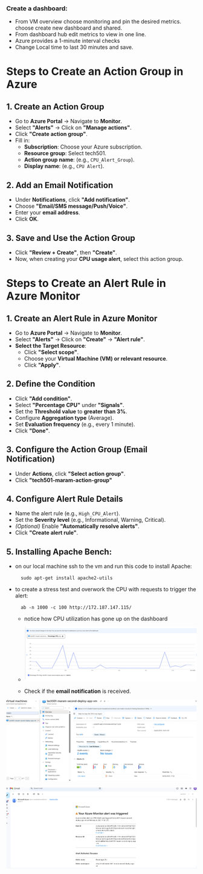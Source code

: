 ### Create a dashboard:
* From VM overview choose monitoring and pin the desired metrics. choose create new dashboard and shared. 
* From dashboard hub edit metrics to view in one line.
* Azure provides a 1-minute interval checks
* Change Local time to last 30 minutes and save.
  
# Steps to Create an Action Group in Azure

## 1. Create an Action Group
- Go to **Azure Portal** → Navigate to **Monitor**.
- Select **"Alerts"** → Click on **"Manage actions"**.
- Click **"Create action group"**.
- Fill in:
  - **Subscription**: Choose your Azure subscription.
  - **Resource group**: Select tech501.
  - **Action group name**: (e.g., `CPU_Alert_Group`).
  - **Display name**: (e.g., `CPU Alert`).

## 2. Add an Email Notification
- Under **Notifications**, click **"Add notification"**.
- Choose **"Email/SMS message/Push/Voice"**.
- Enter your **email address**.
- Click **OK**.

## 3. Save and Use the Action Group
- Click **"Review + Create"**, then **"Create"**.
- Now, when creating your **CPU usage alert**, select this action group.

# Steps to Create an Alert Rule in Azure Monitor

## 1. Create an Alert Rule in Azure Monitor
- Go to **Azure Portal** → Navigate to **Monitor**.
- Select **"Alerts"** → Click on **"Create"** → **"Alert rule"**.
- **Select the Target Resource**:
  - Click **"Select scope"**.
  - Choose your **Virtual Machine (VM) or relevant resource**.
  - Click **"Apply"**.

## 2. Define the Condition
- Click **"Add condition"**.
- Select **"Percentage CPU"** under **"Signals"**.
- Set the **Threshold value** to **greater than 3%**.
- Configure **Aggregation type** (Average).
- Set **Evaluation frequency** (e.g., every 1 minute).
- Click **"Done"**.

## 3. Configure the Action Group (Email Notification)
- Under **Actions**, click **"Select action group"**.
- Click **"tech501-maram-action-group"**

## 4. Configure Alert Rule Details
- Name the alert rule (e.g., `High_CPU_Alert`).
- Set the **Severity level** (e.g., Informational, Warning, Critical).
- *(Optional)* Enable **"Automatically resolve alerts"**.
- Click **"Create alert rule"**.

## 5. Installing Apache Bench:
* on our local machine ssh to the vm and run this code to install Apache: 
  ```
    sudo apt-get install apache2-utils 
    ```

* to create a stress test and overwork the CPU with requests to trigger the alert:

  ```
    ab -n 1000 -c 100 http://172.187.147.115/
    ```
    - notice how CPU utilization has gone up on the dashboard
    - ![alt text](<Screenshot 2025-02-04 170344-1.png>)


    - Check if the **email notification** is received.

![alt text](<Screenshot 2025-02-04 173350.png>)

![alt text](<Screenshot 2025-02-04 173446.png>)